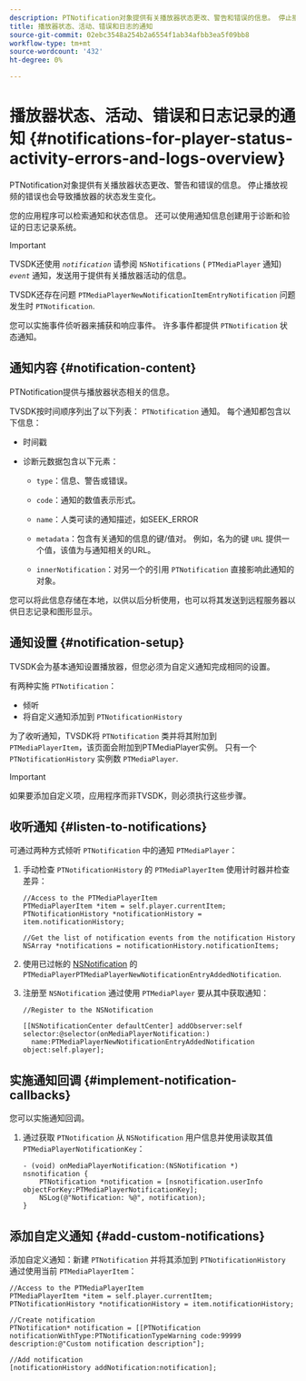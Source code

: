 ```yaml
---
description: PTNotification对象提供有关播放器状态更改、警告和错误的信息。 停止播放视频的错误也会导致播放器的状态发生变化。
title: 播放器状态、活动、错误和日志的通知
source-git-commit: 02ebc3548a254b2a6554f1ab34afbb3ea5f09bb8
workflow-type: tm+mt
source-wordcount: '432'
ht-degree: 0%

---
```


# 播放器状态、活动、错误和日志记录的通知  {#notifications-for-player-status-activity-errors-and-logs-overview}

PTNotification对象提供有关播放器状态更改、警告和错误的信息。 停止播放视频的错误也会导致播放器的状态发生变化。

您的应用程序可以检索通知和状态信息。 还可以使用通知信息创建用于诊断和验证的日志记录系统。

>[!IMPORTANT]
>
>TVSDK还使用 *`notification`* 请参阅 `NSNotifications` ( `PTMediaPlayer` 通知) *`event`* 通知，发送用于提供有关播放器活动的信息。

TVSDK还存在问题 `PTMediaPlayerNewNotificationItemEntryNotification` 问题发生时 `PTNotification`.

您可以实施事件侦听器来捕获和响应事件。 许多事件都提供 `PTNotification` 状态通知。

## 通知内容 {#notification-content}

PTNotification提供与播放器状态相关的信息。

TVSDK按时间顺序列出了以下列表： `PTNotification` 通知。 每个通知都包含以下信息：

* 时间戳
* 诊断元数据包含以下元素：

   * `type`：信息、警告或错误。
   * `code`：通知的数值表示形式。
   * `name`：人类可读的通知描述，如SEEK_ERROR
   * `metadata`：包含有关通知的信息的键/值对。 例如，名为的键 `URL` 提供一个值，该值为与通知相关的URL。

   * `innerNotification`：对另一个的引用 `PTNotification` 直接影响此通知的对象。

您可以将此信息存储在本地，以供以后分析使用，也可以将其发送到远程服务器以供日志记录和图形显示。

## 通知设置 {#notification-setup}

TVSDK会为基本通知设置播放器，但您必须为自定义通知完成相同的设置。

有两种实施 `PTNotification`：

* 倾听
* 将自定义通知添加到 `PTNotificationHistory`

为了收听通知，TVSDK将 `PTNotification` 类并将其附加到 `PTMediaPlayerItem`，该页面会附加到PTMediaPlayer实例。 只有一个 `PTNotificationHistory` 实例数 `PTMediaPlayer`.

>[!IMPORTANT]
>
>如果要添加自定义项，应用程序而非TVSDK，则必须执行这些步骤。

## 收听通知 {#listen-to-notifications}

可通过两种方式倾听 `PTNotification` 中的通知 `PTMediaPlayer`：

1. 手动检查 `PTNotificationHistory` 的 `PTMediaPlayerItem` 使用计时器并检查差异：

   ```
   //Access to the PTMediaPlayerItem  
   PTMediaPlayerItem *item = self.player.currentItem; 
   PTNotificationHistory *notificationHistory = item.notificationHistory; 
   
   //Get the list of notification events from the notification History  
   NSArray *notifications = notificationHistory.notificationItems;
   ```

1. 使用已过帐的 [NSNotification](https://developer.apple.com/library/mac/%23documentation/Cocoa/Reference/Foundation/Classes/NSNotification_Class/Reference/Reference.html) 的 `PTMediaPlayerPTMediaPlayerNewNotificationEntryAddedNotification`.
1. 注册至 `NSNotification` 通过使用 `PTMediaPlayer` 要从其中获取通知：

   ```
   //Register to the NSNotification 
   
   [[NSNotificationCenter defaultCenter] addObserver:self selector:@selector(onMediaPlayerNotification:)  
     name:PTMediaPlayerNewNotificationEntryAddedNotification object:self.player];
   ```

## 实施通知回调 {#implement-notification-callbacks}

您可以实施通知回调。

1. 通过获取 `PTNotification` 从 `NSNotification` 用户信息并使用读取其值 `PTMediaPlayerNotificationKey`：

   ```
   - (void) onMediaPlayerNotification:(NSNotification *) nsnotification { 
       PTNotification *notification = [nsnotification.userInfo objectForKey:PTMediaPlayerNotificationKey]; 
       NSLog(@"Notification: %@", notification); 
   }
   ```

## 添加自定义通知 {#add-custom-notifications}

添加自定义通知：新建 `PTNotification` 并将其添加到 `PTNotificationHistory` 通过使用当前 `PTMediaPlayerItem`：

```
//Access to the PTMediaPlayerItem  
PTMediaPlayerItem *item = self.player.currentItem; 
PTNotificationHistory *notificationHistory = item.notificationHistory; 
 
//Create notification 
PTNotification* notification = [[PTNotification notificationWithType:PTNotificationTypeWarning code:99999 description:@"Custom notification description"]; 
 
//Add notification 
[notificationHistory addNotification:notification];
```
